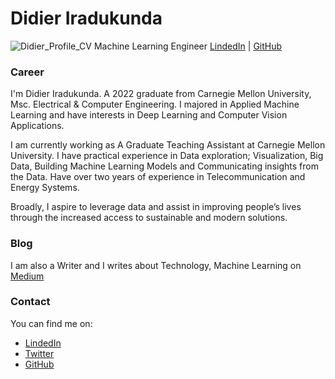 # Didier Iradukunda

![Didier_Profile_CV](https://user-images.githubusercontent.com/74200731/163169257-e3086708-f7c7-4d92-bd46-3eb3f29ab26c.png)
Machine Learning Engineer
[LindedIn](https://www.linkedin.com/in/didier-i/) | [GitHub](https://github.com/didier-i/didier-i) 


### Career

I'm Didier Iradukunda. A 2022 graduate from Carnegie Mellon University, Msc. Electrical & Computer Engineering. I majored in Applied Machine Learning and have interests in Deep Learning and Computer Vision Applications.

I am currently working as A Graduate Teaching Assistant at Carnegie Mellon University. I have practical experience in Data exploration; Visualization, Big Data, Building Machine Learning Models and Communicating insights from the Data. Have over two years of experience in Telecommunication and Energy Systems. 

Broadly, I aspire to leverage data and assist in improving people’s lives through the increased access to sustainable and modern solutions.

### Blog

I am also a Writer and I writes about Technology, Machine Learning on [Medium](https://medium.com/@didier-i)

### Contact
You can find me on:

* [LindedIn](https://www.linkedin.com/in/didier-i/)
* [Twitter](https://twitter.com/didier_ira)
* [GitHub](https://github.com/didier-i/didier-i)
